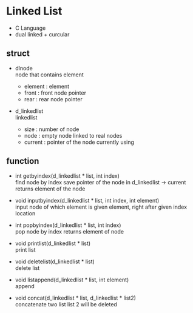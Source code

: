 # Linked List

* C Language
* dual linked + curcular

## struct
* dlnode  
  node that contains element
  * element : element
  * front : front node pointer
  * rear : rear node pointer
  
* d_linkedlist  
  linkedlist
  * size : number of node
  * node : empty node linked to real nodes
  * current : pointer of the node currently using
  
## function
* int getbyindex\(d_linkedlist * list, int index\)  
  find node by index
  save pointer of the node in d_linkedlist -> current
  returns element of the node

* void inputbyindex\(d_linkedlist * list, int index, int element\)  
  input node of which element is given element, right after given index location

* int popbyindex\(d_linkedlist * list, int index\)  
  pop node by index
  returns element of node

* void printlist\(d_linkedlist * list\)  
  print list

* void deletelist\(d_linkedlist * list\)  
  delete list

* void listappend\(d_linkedlist * list, int element\)  
  append

* void concat\(d_linkedlist * list, d_linkedlist * list2\)  
  concatenate two list
  list 2 will be deleted
